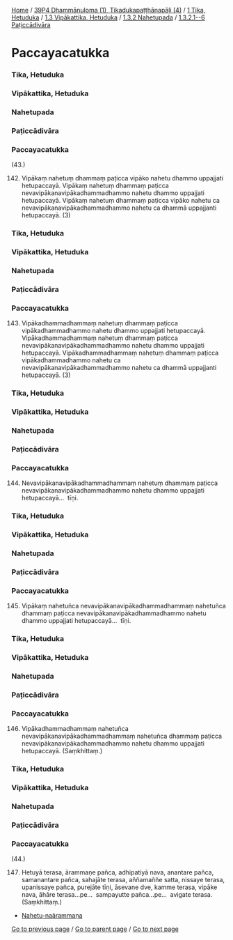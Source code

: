 
[Home](/) / [39P4 Dhammānuloma (1), Tikadukapaṭṭhānapāḷi (4)](/tipitaka/39P4.md) / [1 Tika, Hetuduka](/tipitaka/39P4/1.md) / [1.3 Vipākattika, Hetuduka](/tipitaka/39P4/1/1.3.md) / [1.3.2 Nahetupada](/tipitaka/39P4/1/1.3/1.3.2.md) / [1.3.2.1--6 Paṭiccādivāra](/tipitaka/39P4/1/1.3/1.3.2/1.3.2.1--6.md)

# Paccayacatukka

### Tika, Hetuduka

### Vipākattika, Hetuduka

### Nahetupada

### Paṭiccādivāra

### Paccayacatukka

(43.)

142. Vipākaṃ nahetuṃ dhammaṃ paṭicca vipāko nahetu dhammo uppajjati hetupaccayā. Vipākaṃ nahetuṃ dhammaṃ paṭicca nevavipākanavipākadhammadhammo nahetu dhammo uppajjati hetupaccayā. Vipākaṃ nahetuṃ dhammaṃ paṭicca vipāko nahetu ca nevavipākanavipākadhammadhammo nahetu ca dhammā uppajjanti hetupaccayā. (3)

### Tika, Hetuduka

### Vipākattika, Hetuduka

### Nahetupada

### Paṭiccādivāra

### Paccayacatukka

143. Vipākadhammadhammaṃ nahetuṃ dhammaṃ paṭicca vipākadhammadhammo nahetu dhammo uppajjati hetupaccayā. Vipākadhammadhammaṃ nahetuṃ dhammaṃ paṭicca nevavipākanavipākadhammadhammo nahetu dhammo uppajjati hetupaccayā. Vipākadhammadhammaṃ nahetuṃ dhammaṃ paṭicca vipākadhammadhammo nahetu ca nevavipākanavipākadhammadhammo nahetu ca dhammā uppajjanti hetupaccayā. (3)

### Tika, Hetuduka

### Vipākattika, Hetuduka

### Nahetupada

### Paṭiccādivāra

### Paccayacatukka

144. Nevavipākanavipākadhammadhammaṃ nahetuṃ dhammaṃ paṭicca nevavipākanavipākadhammadhammo nahetu dhammo uppajjati hetupaccayā…  tīṇi.

### Tika, Hetuduka

### Vipākattika, Hetuduka

### Nahetupada

### Paṭiccādivāra

### Paccayacatukka

145. Vipākaṃ nahetuñca nevavipākanavipākadhammadhammaṃ nahetuñca dhammaṃ paṭicca nevavipākanavipākadhammadhammo nahetu dhammo uppajjati hetupaccayā…  tīṇi.

### Tika, Hetuduka

### Vipākattika, Hetuduka

### Nahetupada

### Paṭiccādivāra

### Paccayacatukka

146. Vipākadhammadhammaṃ nahetuñca nevavipākanavipākadhammadhammaṃ nahetuñca dhammaṃ paṭicca nevavipākanavipākadhammadhammo nahetu dhammo uppajjati hetupaccayā. (Saṃkhittaṃ.)

### Tika, Hetuduka

### Vipākattika, Hetuduka

### Nahetupada

### Paṭiccādivāra

### Paccayacatukka

(44.)

147. Hetuyā terasa, ārammaṇe pañca, adhipatiyā nava, anantare pañca, samanantare pañca, sahajāte terasa, aññamaññe satta, nissaye terasa, upanissaye pañca, purejāte tīṇi, āsevane dve, kamme terasa, vipāke nava, āhāre terasa…pe…  sampayutte pañca…pe…  avigate terasa. (Saṃkhittaṃ.)

* [Nahetu-naārammaṇa](/tipitaka/39P4/1/1.3/1.3.2/1.3.2.1--6/Paccayacatukka/Nahetu-naarammana.md)

[Go to previous page](/tipitaka/39P4/1/1.3/1.3.2/1.3.2.1--6.md) / [Go to parent page](/tipitaka/39P4/1/1.3/1.3.2/1.3.2.1--6.md) / [Go to next page](/tipitaka/39P4/1/1.3/1.3.2/1.3.2.1--6/Paccayacatukka/Nahetu-naarammana.md)


